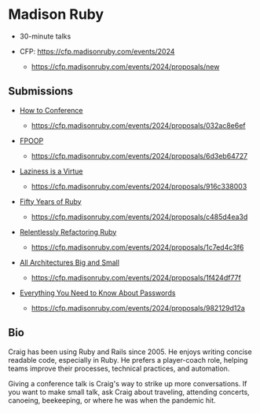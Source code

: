 # Madison Ruby

- 30-minute talks

- CFP: <https://cfp.madisonruby.com/events/2024>
    - <https://cfp.madisonruby.com/events/2024/proposals/new>



## Submissions

- [How to Conference](How-to-Conference.md)
    - <https://cfp.madisonruby.com/events/2024/proposals/032ac8e6ef>

- [FPOOP](Functional.md)
    - <https://cfp.madisonruby.com/events/2024/proposals/6d3eb64727>

- [Laziness is a Virtue](Laziness.md)
    - <https://cfp.madisonruby.com/events/2024/proposals/916c338003>

- [Fifty Years of Ruby](Fifty-Years-of-Ruby.md)
    - <https://cfp.madisonruby.com/events/2024/proposals/c485d4ea3d>

- [Relentlessly Refactoring Ruby](Relentlessly-Refactoring-Ruby.md)
    - <https://cfp.madisonruby.com/events/2024/proposals/1c7ed4c3f6>

- [All Architectures Big and Small](Architecture.md)
    - <https://cfp.madisonruby.com/events/2024/proposals/1f424df77f>

- [Everything You Need to Know About Passwords](Passwords.md)
    - <https://cfp.madisonruby.com/events/2024/proposals/982129d12a>


## Bio

Craig has been using Ruby and Rails since 2005. He enjoys writing concise readable code, especially in Ruby. He prefers a player-coach role, helping teams improve their processes, technical practices, and automation.

Giving a conference talk is Craig's way to strike up more conversations. If you want to make small talk, ask Craig about traveling, attending concerts, canoeing, beekeeping, or where he was when the pandemic hit.
